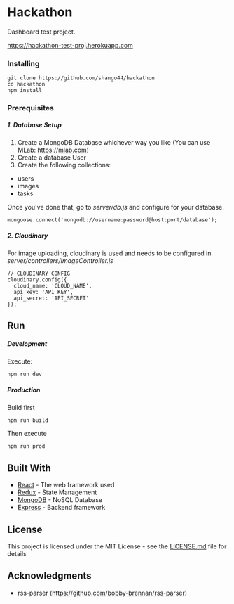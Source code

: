 # Hackathon

Dashboard test project.

https://hackathon-test-proj.herokuapp.com

### Installing


```
git clone https://github.com/shango44/hackathon
cd hackathon
npm install
```

### Prerequisites

##### 1. Database Setup
1. Create a MongoDB Database whichever way you like
(You can use MLab: https://mlab.com)
2. Create a database User
3. Create the following collections: 
* users
* images
* tasks

Once you've done that, go to _server/db.js_ and configure for your database.
```
mongoose.connect('mongodb://username:password@host:port/database');
```

##### 2. Cloudinary
For image uploading, cloudinary is used and needs to be configured in _server/controllers/ImageController.js_
```
// CLOUDINARY CONFIG
cloudinary.config({ 
  cloud_name: 'CLOUD_NAME', 
  api_key: 'API_KEY', 
  api_secret: 'API_SECRET' 
});
```
## Run
##### Development
Execute:
```
npm run dev
```
##### Production
Build first
```
npm run build
```
Then execute
```
npm run prod
```



## Built With

* [React](https://reactjs.org/) - The web framework used
* [Redux](https://redux.js.org/) - State Management
* [MongoDB](https://www.mongodb.com/) - NoSQL Database
* [Express](https://expressjs.com/) - Backend framework

## License

This project is licensed under the MIT License - see the [LICENSE.md](https://github.com/shango44/hackathon/LICENSE.md) file for details

## Acknowledgments
* rss-parser (https://github.com/bobby-brennan/rss-parser)
